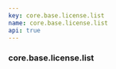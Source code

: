 ```yaml
---
key: core.base.license.list
name: core.base.license.list
api: true
---
```


### core.base.license.list
